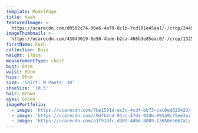 ```yaml
---
template: ModelPage
title: Kash
featuredImage: >-
  https://ucarecdn.com/d0502c74-06e6-4a79-8c1b-7cd101e45aa1/-/crop/2449x1275/0,5/-/preview/
imageThumbnail: >-
  https://ucarecdn.com/43043019-6e50-4bde-b2ca-466b3e85eac0/-/crop/1325x1632/903,0/-/preview/
firstName: Kash
collection: Boys
height: 178cm
measurementType: chest
bust: 84cm
waist: 69cm
hips: 90cm
size: 'Shirt: M Pants: 30'
shoeSize: '10.5'
hair: Brown
eyes: Green
imagePortfolio:
  - image: 'https://ucarecdn.com/7be1591d-ec3c-4cd4-bb73-cac0ed62342d/'
  - image: 'https://ucarecdn.com/c9dfb5cd-91cc-47de-92db-891a9c75ee2a/'
  - image: 'https://ucarecdn.com/a1f91dfc-d309-4db6-8889-13650e5667a1/'
---
```


